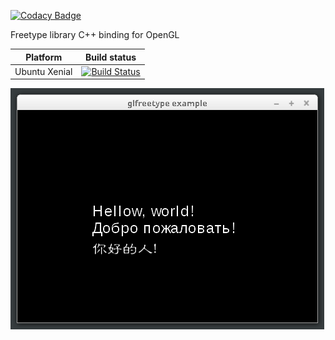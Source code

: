 [![Codacy Badge](https://app.codacy.com/project/badge/Grade/a3f110ede4f848e28004c78943839844)](https://www.codacy.com/gh/xrombik/glfreetype/dashboard?utm_source=github.com&amp;utm_medium=referral&amp;utm_content=xrombik/glfreetype&amp;utm_campaign=Badge_Grade)

Freetype library C++ binding for OpenGL

|Platform|Build status|
|--------|--------|
|Ubuntu Xenial|[![Build Status](https://travis-ci.com/xrombik/glfreetype.svg?branch=master)](https://travis-ci.com/xrombik/glfreetype)|

![](https://github.com/xrombik/glfreetype/blob/master/glfreetype.png)
